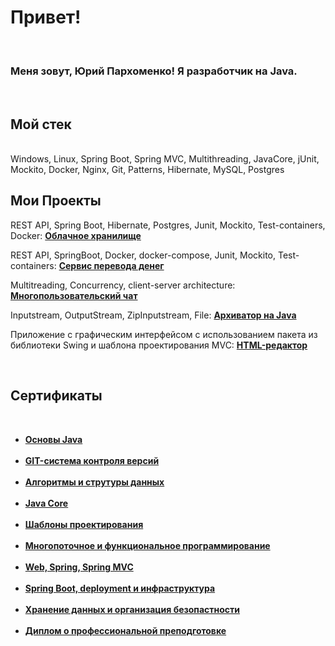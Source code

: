 <h1> Привет! </h1>
<br>
<h3>Меня зовут, <b>Юрий Пархоменко!</b> Я разработчик на Java.</h3>
<br>
<h2>Мой стек</h2>
<br>
Windows, Linux, Spring Boot, Spring MVC, Multithreading, JavaCore, jUnit, Mockito, Docker, Nginx, Git, Patterns, Hibernate, MySQL, Postgres
<br>
<h2>Мои Проекты</h2>
<p>REST API, Spring Boot, Hibernate, Postgres, Junit, Mockito, Test-containers, Docker: <a href="https://github.com/YriiParhom/cloud-service"><b>Облачное хранилище</b></a></p>
<p>REST API, SpringBoot, Docker, docker-compose, Junit, Mockito, Test-containers: <a href="https://github.com/YriiParhom/money-transfer-service.git"><b>Сервис перевода денег</b></a><p/>
<p>Multitreading, Concurrency, client-server architecture: <a href="https://github.com/YriiParhom/ConsoleChat.git"><b>Многопользовательский чат</b></a><p/>
<p>Inputstream, OutputStream, ZipInputstream, File: <a href="https://github.com/YriiParhom/Archiver.git"><b>Архиватор на Java</b></a><p/>
<p>Приложение с графическим интерфейсом с использованием пакета из библиотеки Swing и шаблона проектирования MVC: <a href="https://github.com/YriiParhom/html-editor.git"><b>HTML-редактор</b></a><p/>
<br>
<h2>Сертификаты</h2>
<br>
<ul>
  <li><a href="https://github.com/YriiParhom/YriiParhom/blob/main/%D0%BE%D1%81%D0%BD%D0%BE%D0%B2%D1%8B%20java.pdf"><b>Основы Java</b></a></li>
  <br>
  <li><a href="https://github.com/YriiParhom/YriiParhom/blob/main/git.pdf"><b>GIT-система контроля версий</b></a></li>
  <br>
  <li><a href="https://github.com/YriiParhom/YriiParhom/blob/main/alhoritms.pdf"><b>Алгоритмы и струтуры данных</b></a></li>
  <br>
  <li><a href="https://github.com/YriiParhom/YriiParhom/blob/main/java_core.pdf"><b>Java Core</b></a></li>
  <br>
  <li><a href="https://github.com/YriiParhom/YriiParhom/blob/main/patterns.pdf"><b>Шаблоны проектирования</b></a></li>
  <br>
  <li><a href="https://github.com/YriiParhom/YriiParhom/blob/main/multithreading.pdf"><b>Многопоточное и функциональное программирование</b></a></li>
  <br>
  <li><a href="https://github.com/YriiParhom/YriiParhom/blob/main/SpringMWC.pdf"><b>Web, Spring, Spring MVC</b></a></li>
  <br>
  <li><a href="https://github.com/YriiParhom/YriiParhom/blob/main/Spring%20Boot.pdf"><b>Spring Boot, deployment и инфраструктура</b></a></li>
  <br>
  <li><a href="https://github.com/YriiParhom/YriiParhom/blob/main/database.pdf"><b>Хранение данных и организация безопастности</b></a></li>
  <br>
  <li><a href="https://github.com/YriiParhom/YriiParhom/blob/main/diploma.pdf"><b>Диплом о профессиональной преподготовке</b></a></li>
</ul>

